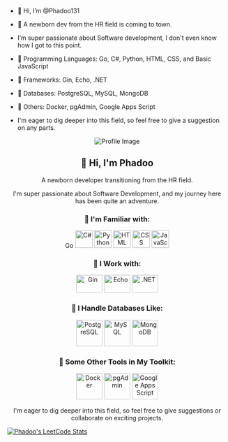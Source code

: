 - 👋 Hi, I’m @Phadoo131
- 👀 A newborn dev from the HR field is coming to town.
- I’m super passionate about Software development, I don't even know how I got to this point.
  
- 🌱 Programming Languages: Go, C#, Python, HTML, CSS, and Basic JavaScript
- 🌱 Frameworks: Gin, Echo, .NET
- 🌱 Databases: PostgreSQL, MySQL, MongoDB
- 🌱 Others: Docker, pgAdmin, Google Apps Script
  
- I'm eager to dig deeper into this field, so feel free to give a suggestion on any parts.

<p align="center">
  <img src="https://your-image-url-here" alt="Profile Image">
</p>

<h2 align="center">👋 Hi, I'm Phadoo</h2>

<p align="center">
  A newborn developer transitioning from the HR field.
</p>

<p align="center">
  I'm super passionate about Software Development, and my journey here has been quite an adventure.
</p>

<h3 align="center">🌱 I'm Familiar with:</h3>

<p align="center">
  <i class="fa-brands fa-golang fa-beat"></i> Go
  <img src="https://your-language-icon-url" alt="C#" width="40" height="40">
  <img src="https://your-language-icon-url" alt="Python" width="40" height="40">
  <img src="https://your-language-icon-url" alt="HTML" width="40" height="40">
  <img src="https://your-language-icon-url" alt="CSS" width="40" height="40">
  <img src="https://your-language-icon-url" alt="JavaScript" width="40" height="40">
</p>

<h3 align="center">🌱 I Work with:</h3>

<p align="center">
  <img src="https://your-framework-icon-url" alt="Gin" width="60" height="40">
  <img src="https://your-framework-icon-url" alt="Echo" width="60" height="40">
  <img src="https://your-framework-icon-url" alt=".NET" width="60" height="40">
</p>

<h3 align="center">🌱 I Handle Databases Like:</h3>

<p align="center">
  <img src="https://your-database-icon-url" alt="PostgreSQL" width="60" height="60">
  <img src="https://your-database-icon-url" alt="MySQL" width="60" height="60">
  <img src="https://your-database-icon-url" alt="MongoDB" width="60" height="60">
</p>

<h3 align="center">🌱 Some Other Tools in My Toolkit:</h3>

<p align="center">
  <img src="https://your-tool-icon-url" alt="Docker" width="60" height="60">
  <img src="https://your-tool-icon-url" alt="pgAdmin" width="60" height="60">
  <img src="https://your-tool-icon-url" alt="Google Apps Script" width="60" height="60">
</p>

<p align="center">
  I'm eager to dig deeper into this field, so feel free to give suggestions or collaborate on exciting projects.
</p>

[![Phadoo's LeetCode Stats](https://leetcode-stats.vercel.app/api?username=Slight1304&theme=Dark)](https://github.com/JeremyTsaii/leetcode-stats)


<!---
Phadoo131/Phadoo131 is a ✨ special ✨ repository because its `README.md` (this file) appears on your GitHub profile.
You can click the Preview link to take a look at your changes.
--->
